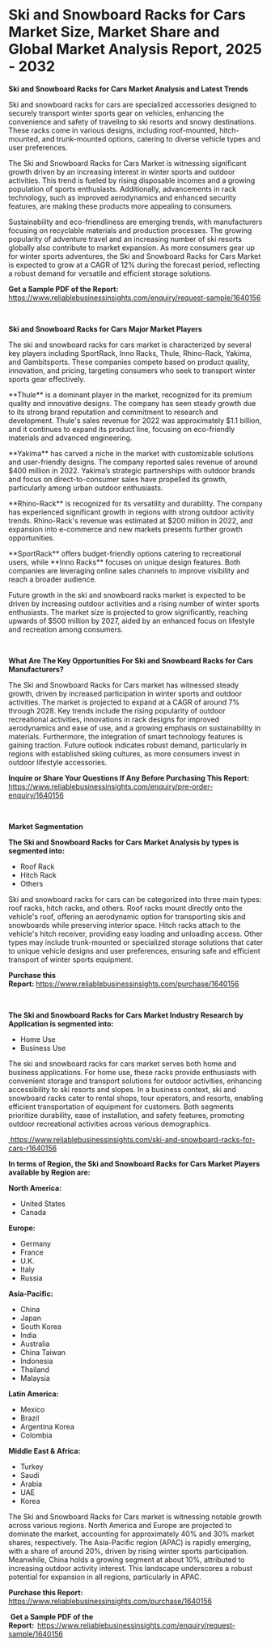 <p><h1>Ski and Snowboard Racks for Cars Market Size, Market Share and Global Market Analysis Report, 2025 - 2032</h1></p><p><strong>Ski and Snowboard Racks for Cars Market Analysis and Latest Trends</strong></p>
<p><p>Ski and snowboard racks for cars are specialized accessories designed to securely transport winter sports gear on vehicles, enhancing the convenience and safety of traveling to ski resorts and snowy destinations. These racks come in various designs, including roof-mounted, hitch-mounted, and trunk-mounted options, catering to diverse vehicle types and user preferences.</p><p>The Ski and Snowboard Racks for Cars Market is witnessing significant growth driven by an increasing interest in winter sports and outdoor activities. This trend is fueled by rising disposable incomes and a growing population of sports enthusiasts. Additionally, advancements in rack technology, such as improved aerodynamics and enhanced security features, are making these products more appealing to consumers.</p><p>Sustainability and eco-friendliness are emerging trends, with manufacturers focusing on recyclable materials and production processes. The growing popularity of adventure travel and an increasing number of ski resorts globally also contribute to market expansion. As more consumers gear up for winter sports adventures, the Ski and Snowboard Racks for Cars Market is expected to grow at a CAGR of 12% during the forecast period, reflecting a robust demand for versatile and efficient storage solutions.</p></p>
<p><strong>Get a Sample PDF of the Report:&nbsp;</strong> <a href="https://www.reliablebusinessinsights.com/enquiry/request-sample/1640156?utm_campaign=2319&utm_medium=2&utm_source=Github&utm_content=ia&utm_term=18042025&utm_id=ski-and-snowboard-racks-for-cars">https://www.reliablebusinessinsights.com/enquiry/request-sample/1640156</a></p>
<p>&nbsp;</p>
<p><strong>Ski and Snowboard Racks for Cars Major Market Players</strong></p>
<p><p>The ski and snowboard racks for cars market is characterized by several key players including SportRack, Inno Racks, Thule, Rhino-Rack, Yakima, and Gambitsports. These companies compete based on product quality, innovation, and pricing, targeting consumers who seek to transport winter sports gear effectively.</p><p>**Thule** is a dominant player in the market, recognized for its premium quality and innovative designs. The company has seen steady growth due to its strong brand reputation and commitment to research and development. Thule's sales revenue for 2022 was approximately $1.1 billion, and it continues to expand its product line, focusing on eco-friendly materials and advanced engineering.</p><p>**Yakima** has carved a niche in the market with customizable solutions and user-friendly designs. The company reported sales revenue of around $400 million in 2022. Yakima’s strategic partnerships with outdoor brands and focus on direct-to-consumer sales have propelled its growth, particularly among urban outdoor enthusiasts.</p><p>**Rhino-Rack** is recognized for its versatility and durability. The company has experienced significant growth in regions with strong outdoor activity trends. Rhino-Rack's revenue was estimated at $200 million in 2022, and expansion into e-commerce and new markets presents further growth opportunities.</p><p>**SportRack** offers budget-friendly options catering to recreational users, while **Inno Racks** focuses on unique design features. Both companies are leveraging online sales channels to improve visibility and reach a broader audience.</p><p>Future growth in the ski and snowboard racks market is expected to be driven by increasing outdoor activities and a rising number of winter sports enthusiasts. The market size is projected to grow significantly, reaching upwards of $500 million by 2027, aided by an enhanced focus on lifestyle and recreation among consumers.</p></p>
<p>&nbsp;</p>
<p><strong>What Are The Key Opportunities For Ski and Snowboard Racks for Cars Manufacturers?</strong></p>
<p><p>The Ski and Snowboard Racks for Cars market has witnessed steady growth, driven by increased participation in winter sports and outdoor activities. The market is projected to expand at a CAGR of around 7% through 2028. Key trends include the rising popularity of outdoor recreational activities, innovations in rack designs for improved aerodynamics and ease of use, and a growing emphasis on sustainability in materials. Furthermore, the integration of smart technology features is gaining traction. Future outlook indicates robust demand, particularly in regions with established skiing cultures, as more consumers invest in outdoor lifestyle accessories.</p></p>
<p><strong>Inquire or Share Your Questions If Any Before Purchasing This Report:</strong> <a href="https://www.reliablebusinessinsights.com/enquiry/pre-order-enquiry/1640156?utm_campaign=2319&utm_medium=2&utm_source=Github&utm_content=ia&utm_term=18042025&utm_id=ski-and-snowboard-racks-for-cars">https://www.reliablebusinessinsights.com/enquiry/pre-order-enquiry/1640156</a></p>
<p>&nbsp;</p>
<p><strong>Market Segmentation</strong></p>
<p><strong>The Ski and Snowboard Racks for Cars Market Analysis by types is segmented into:</strong></p>
<p><ul><li>Roof Rack</li><li>Hitch Rack</li><li>Others</li></ul></p>
<p><p>Ski and snowboard racks for cars can be categorized into three main types: roof racks, hitch racks, and others. Roof racks mount directly onto the vehicle's roof, offering an aerodynamic option for transporting skis and snowboards while preserving interior space. Hitch racks attach to the vehicle's hitch receiver, providing easy loading and unloading access. Other types may include trunk-mounted or specialized storage solutions that cater to unique vehicle designs and user preferences, ensuring safe and efficient transport of winter sports equipment.</p></p>
<p><strong>Purchase this Report:&nbsp;</strong><a href="https://www.reliablebusinessinsights.com/purchase/1640156?utm_campaign=2319&utm_medium=2&utm_source=Github&utm_content=ia&utm_term=18042025&utm_id=ski-and-snowboard-racks-for-cars">https://www.reliablebusinessinsights.com/purchase/1640156</a></p>
<p>&nbsp;</p>
<p><strong>The Ski and Snowboard Racks for Cars Market Industry Research by Application is segmented into:</strong></p>
<p><ul><li>Home Use</li><li>Business Use</li></ul></p>
<p><p>The ski and snowboard racks for cars market serves both home and business applications. For home use, these racks provide enthusiasts with convenient storage and transport solutions for outdoor activities, enhancing accessibility to ski resorts and slopes. In a business context, ski and snowboard racks cater to rental shops, tour operators, and resorts, enabling efficient transportation of equipment for customers. Both segments prioritize durability, ease of installation, and safety features, promoting outdoor recreational activities across various demographics.</p></p>
<p><a href="https://www.reliablebusinessinsights.com/ski-and-snowboard-racks-for-cars-r1640156?utm_campaign=2319&utm_medium=2&utm_source=Github&utm_content=ia&utm_term=18042025&utm_id=ski-and-snowboard-racks-for-cars">&nbsp;https://www.reliablebusinessinsights.com/ski-and-snowboard-racks-for-cars-r1640156</a></p>
<p><strong>In terms of Region, the Ski and Snowboard Racks for Cars Market Players available by Region are:</strong></p>
<p>
    <p> <strong> North America: </strong>
        <ul>
            <li>United States</li>
            <li>Canada</li>
        </ul>
        </p> 
    <p> <strong> Europe: </strong>
        <ul>
            <li>Germany</li>
            <li>France</li>
            <li>U.K.</li>
            <li>Italy</li>
            <li>Russia</li>
        </ul>
        </p> 
    <p> <strong> Asia-Pacific: </strong>
        <ul>
            <li>China</li>
            <li>Japan</li>
            <li>South Korea</li>
            <li>India</li>
            <li>Australia</li>
            <li>China Taiwan</li>
            <li>Indonesia</li>
            <li>Thailand</li>
            <li>Malaysia</li>
        </ul>
        </p> 
    <p> <strong> Latin America: </strong>
        <ul>
            <li>Mexico</li>
            <li>Brazil</li>
            <li>Argentina Korea</li>
            <li>Colombia</li>
        </ul>
        </p> 
    <p> <strong> Middle East & Africa: </strong>
        <ul>
            <li>Turkey</li>
            <li>Saudi</li>
            <li>Arabia</li>
            <li>UAE</li>
            <li>Korea</li>
        </ul>
    </p>
    </p>
<p><p>The Ski and Snowboard Racks for Cars market is witnessing notable growth across various regions. North America and Europe are projected to dominate the market, accounting for approximately 40% and 30% market shares, respectively. The Asia-Pacific region (APAC) is rapidly emerging, with a share of around 20%, driven by rising winter sports participation. Meanwhile, China holds a growing segment at about 10%, attributed to increasing outdoor activity interest. This landscape underscores a robust potential for expansion in all regions, particularly in APAC.</p></p>
<p><strong>Purchase this Report: </strong><a href="https://www.reliablebusinessinsights.com/purchase/1640156?utm_campaign=2319&utm_medium=2&utm_source=Github&utm_content=ia&utm_term=18042025&utm_id=ski-and-snowboard-racks-for-cars">https://www.reliablebusinessinsights.com/purchase/1640156</a></p>
<p>&nbsp;<strong>Get a Sample PDF of the Report:&nbsp;&nbsp;</strong><a href="https://www.reliablebusinessinsights.com/enquiry/request-sample/1640156?utm_campaign=2319&utm_medium=2&utm_source=Github&utm_content=ia&utm_term=18042025&utm_id=ski-and-snowboard-racks-for-cars">https://www.reliablebusinessinsights.com/enquiry/request-sample/1640156</a></p>
<p><strong></strong></p>
<p><p></p><p></p><p></p></p>
